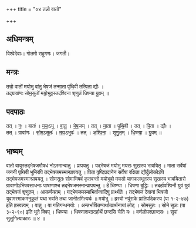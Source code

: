 +++
title = "०४ तन्नो वातो"

+++
## अधिमन्त्रम्
विश्वेदेवाः। गोतमो राहूगणः। जगती।

## मन्त्रः
तन्नो॒ वातो॑ मयो॒भु वा॑तु भेष॒जं तन्मा॒ता पृ॑थि॒वी तत्पि॒ता द्यौः ।  
तद्ग्रावा॑णः सोम॒सुतो॑ मयो॒भुव॒स्तद॑श्विना शृणुतं धिष्ण्या यु॒वम् ॥

## पदपाठः
तत् । नः॒ । वातः॑ । म॒यः॒ऽभु । वा॒तु॒ । भे॒ष॒जम् । तत् । मा॒ता । पृ॒थि॒वी । तत् । पि॒ता । द्यौः ।  
तत् । ग्रावा॑णः । सो॒म॒ऽसुतः॑ । म॒यः॒ऽभुवः॑ । तत् । अ॒श्वि॒ना॒ । शृ॒णु॒त॒म् । धि॒ष्ण्या॒ । यु॒वम् ॥

## भाष्यम्
वातो वायुस्तद्भेषजमौषधं नोऽस्मान्वातु । प्रापयतु । यद्भेषजं मयोभु मयसः सुखस्य भावयितृ । माता सर्वेषां जननी पृथिवी भूमिरपि तद्भेषजमस्मान्प्रापयतु । पिता वृष्टिप्रदानेन सर्वेषां रक्षिता द्यौर्दुलोकोऽपि तद्भेषजमस्मान्प्रापयतु । सोमसुतः सोमाभिषवं कृतवन्तो मयोभुवो मयसो यागफलभूतस्य सुखस्य भावयितारो ग्रावाणोऽभिषवसाधनाः पाषाणाश्च तद्भेषजमस्मान्प्रापयन्तु । हे धिष्ण्या । धिषणा बुद्धिः । तदर्हावश्विनौ युवं युवं तद्भेषजं शृणुतम् । आकर्णयतम् । यद्भेषजमस्माभिर्वाय्वादिषु प्रार्थ्यते । तद्भेषजं देवानां भिषजौ युवामस्माकमनुकूलं यथा भवति तथा जानीतमित्यर्थः ॥ मयोभु । ह्रस्वो नपुंसके प्रातिपदिकस्य (पा १-२-४७) इति ह्रस्वत्वम् । वातु । वा गतिगन्धनयोः । अन्तर्भावितण्यर्थात्प्रार्थनायां लोट् । सोमसुतः । सोमे सुञः (पा ३-२-९०) इति भूते क्विप् । धिष्ण्या । धिषणाशब्दादर्हार्थे छन्दसि चेति यः । वर्णलोपश्छान्दसः । सुपां सुलुगित्याकारः ॥ ४ ॥